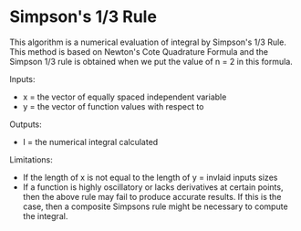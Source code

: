 # Simpson's 1/3 Rule
This algorithm is a numerical evaluation of integral by Simpson's 1/3 Rule.
This method is based on Newton's Cote Quadrature Formula and the Simpson 1/3 rule is obtained when we put the value of n = 2 in this formula.

Inputs: 
* x = the vector of equally spaced independent variable
* y = the vector of function values with respect to 

Outputs:
* I = the numerical integral calculated

Limitations: 
* If the length of x is not equal to the length of y = invlaid inputs sizes 
* If a function is highly oscillatory or lacks derivatives at certain points, then the above rule may fail to produce accurate results. If this is the case, then a composite Simpsons rule might be necessary to compute the integral. 
